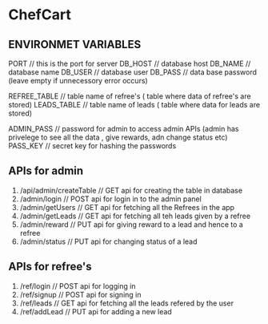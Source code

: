 # ChefCart
## ENVIRONMET VARIABLES

PORT  // this is the port for server
DB_HOST  // database host 
DB_NAME  // database name
DB_USER  // database user 
DB_PASS  // data base password (leave empty if unnecessory error occurs)

REFREE_TABLE  // table name of refree's  ( table where data of refree's are stored)
LEADS_TABLE   // table name of leads ( table where data for leads are stored)

ADMIN_PASS   // password for admin to access admin APIs (admin has privelege to see all the data , give rewards, adn change status etc)
PASS_KEY     // secret key for hashing the passwords

## APIs for admin


1. /api/admin/createTable  // GET api for creating the table in database
2. /admin/login       // POST api for login in to the admin panel
3. /admin/getUsers    // GET api for fetching all the Refrees in the app
4. /admin/getLeads    // GET api for fetching all teh leads given by a refree 
5. /admin/reward      // PUT api for giving reward to a lead and hence to a refree
6. /admin/status      // PUT api for changing status of a lead


## APIs for refree's
1. /ref/login  // POST api for logging in 
2. /ref/signup  // POST api for signing in 
3. /ref/leads   // GET api for fetching all the leads refered by the user
4. /ref/addLead // PUT api for adding a new lead

